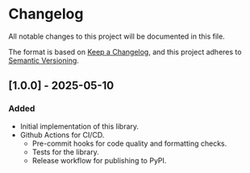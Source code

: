 # Changelog

All notable changes to this project will be documented in this file.

The format is based on [Keep a Changelog](https://keepachangelog.com/en/1.1.0/),
and this project adheres to [Semantic Versioning](https://semver.org/spec/v2.0.0.html).

## [1.0.0] - 2025-05-10

### Added

- Initial implementation of this library.
- Github Actions for CI/CD.
  - Pre-commit hooks for code quality and formatting checks.
  - Tests for the library.
  - Release workflow for publishing to PyPI.
